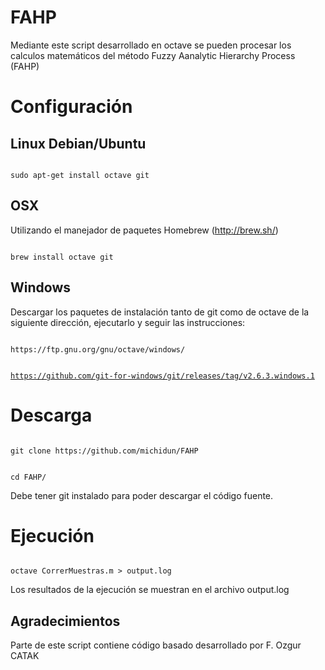 # FAHP
Mediante este script desarrollado en octave se pueden procesar los calculos matemáticos del método Fuzzy Aanalytic Hierarchy Process (FAHP)

# Configuración
## Linux Debian/Ubuntu
<code>
sudo apt-get install octave git
</code>

## OSX
Utilizando el manejador de paquetes Homebrew (http://brew.sh/)

<code>
brew install octave git
</code>

## Windows

Descargar los paquetes de instalación tanto de git como de octave de la siguiente dirección, ejecutarlo y seguir las instrucciones:

<code>
https://ftp.gnu.org/gnu/octave/windows/

https://github.com/git-for-windows/git/releases/tag/v2.6.3.windows.1
</code>

# Descarga
<code>
git clone https://github.com/michidun/FAHP

cd FAHP/
</code>

Debe tener git instalado para poder descargar el código fuente.


# Ejecución

<code>
octave CorrerMuestras.m > output.log
</code>

Los resultados de la ejecución se muestran en el archivo output.log

## Agradecimientos
Parte de este script contiene código basado desarrollado por F. Ozgur CATAK
